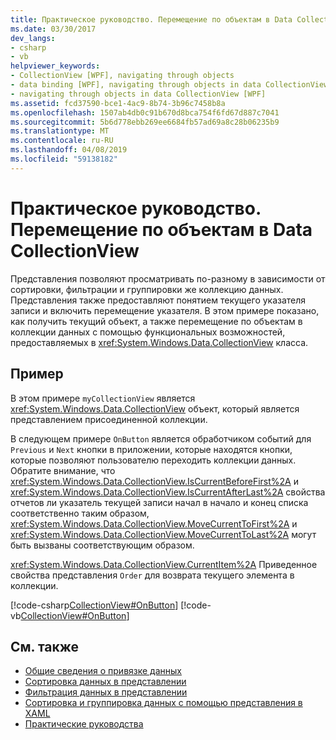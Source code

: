 ```yaml
---
title: Практическое руководство. Перемещение по объектам в Data CollectionView
ms.date: 03/30/2017
dev_langs:
- csharp
- vb
helpviewer_keywords:
- CollectionView [WPF], navigating through objects
- data binding [WPF], navigating through objects in data CollectionView
- navigating through objects in data CollectionView [WPF]
ms.assetid: fcd37590-bce1-4ac9-8b74-3b96c7458b8a
ms.openlocfilehash: 1507ab4db0c91b670d8bca754f6fd67d887c7041
ms.sourcegitcommit: 5b6d778ebb269ee6684fb57ad69a8c28b06235b9
ms.translationtype: MT
ms.contentlocale: ru-RU
ms.lasthandoff: 04/08/2019
ms.locfileid: "59138182"
---
```

# <a name="how-to-navigate-through-the-objects-in-a-data-collectionview"></a>Практическое руководство. Перемещение по объектам в Data CollectionView
Представления позволяют просматривать по-разному в зависимости от сортировки, фильтрации и группировки же коллекцию данных. Представления также предоставляют понятием текущего указателя записи и включить перемещение указателя. В этом примере показано, как получить текущий объект, а также перемещение по объектам в коллекции данных с помощью функциональных возможностей, предоставляемых в <xref:System.Windows.Data.CollectionView> класса.  
  
## <a name="example"></a>Пример  
 В этом примере `myCollectionView` является <xref:System.Windows.Data.CollectionView> объект, который является представлением присоединенной коллекции.  
  
 В следующем примере `OnButton` является обработчиком событий для `Previous` и `Next` кнопки в приложении, которые находятся кнопки, которые позволяют пользователю переходить коллекции данных. Обратите внимание, что <xref:System.Windows.Data.CollectionView.IsCurrentBeforeFirst%2A> и <xref:System.Windows.Data.CollectionView.IsCurrentAfterLast%2A> свойства отчетов ли указатель текущей записи начал в начало и конец списка соответственно таким образом, <xref:System.Windows.Data.CollectionView.MoveCurrentToFirst%2A> и <xref:System.Windows.Data.CollectionView.MoveCurrentToLast%2A> могут быть вызваны соответствующим образом.  
  
 <xref:System.Windows.Data.CollectionView.CurrentItem%2A> Приведенное свойства представления `Order` для возврата текущего элемента в коллекции.  
  
 [!code-csharp[CollectionView#OnButton](~/samples/snippets/csharp/VS_Snippets_Wpf/CollectionView/CSharp/Page1.xaml.cs#onbutton)]
 [!code-vb[CollectionView#OnButton](~/samples/snippets/visualbasic/VS_Snippets_Wpf/CollectionView/VisualBasic/Page1.xaml.vb#onbutton)]  
  
## <a name="see-also"></a>См. также

- [Общие сведения о привязке данных](data-binding-overview.md)
- [Сортировка данных в представлении](how-to-sort-data-in-a-view.md)
- [Фильтрация данных в представлении](how-to-filter-data-in-a-view.md)
- [Сортировка и группировка данных с помощью представления в XAML](how-to-sort-and-group-data-using-a-view-in-xaml.md)
- [Практические руководства](data-binding-how-to-topics.md)
